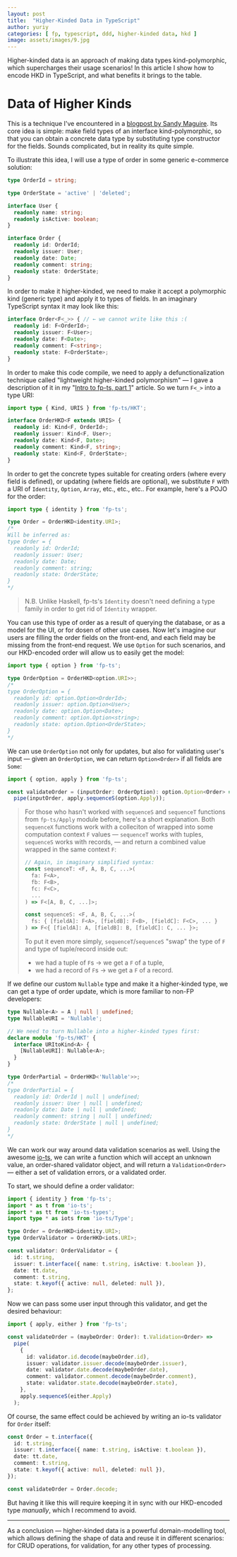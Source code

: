 ```yaml
---
layout: post
title:  "Higher-Kinded Data in TypeScript"
author: yuriy
categories: [ fp, typescript, ddd, higher-kinded data, hkd ]
image: assets/images/9.jpg
---
```


Higher-kinded data is an approach of making data types kind-polymorphic, which supercharges their usage scenarios! In this article I show how to encode HKD in TypeScript, and what benefits it brings to the table.

<!--more-->

# Data of Higher Kinds

This is a technique I've encountered in a [blogpost by Sandy Maguire](https://reasonablypolymorphic.com/blog/higher-kinded-data/). Its core idea is simple: make field types of an interface kind-polymorphic, so that you can obtain a concrete data type by substituting type constructor for the fields. Sounds complicated, but in reality its quite simple.

To illustrate this idea, I will use a type of order in some generic e-commerce solution:

```ts
type OrderId = string;

type OrderState = 'active' | 'deleted';

interface User {
  readonly name: string;
  readonly isActive: boolean;
}

interface Order {
  readonly id: OrderId;
  readonly issuer: User;
  readonly date: Date;
  readonly comment: string;
  readonly state: OrderState;
}
```

In order to make it higher-kinded, we need to make it accept a polymorphic kind (generic type) and apply it to types of fields. In an imaginary TypeScript syntax it may look like this:

```ts
interface Order<F<_>> { // ← we cannot write like this :(
  readonly id: F<OrderId>;
  readonly issuer: F<User>;
  readonly date: F<Date>;
  readonly comment: F<string>;
  readonly state: F<OrderState>;
}
```

In order to make this code compile, we need to apply a defunctionalization technique called "lightweight higher-kinded polymorphism" — I gave a description of it in my "[Intro to fp-ts, part 1](https://ybogomolov.me/01-higher-kinded-types)" article. So we turn `F<_>` into a type URI:

```ts
import type { Kind, URIS } from 'fp-ts/HKT';

interface OrderHKD<F extends URIS> {
  readonly id: Kind<F, OrderId>;
  readonly issuer: Kind<F, User>;
  readonly date: Kind<F, Date>;
  readonly comment: Kind<F, string>;
  readonly state: Kind<F, OrderState>;
}
```

In order to get the concrete types suitable for creating orders (where every field is defined), or updating (where fields are optional), we substitute `F` with a URI of `Identity`, `Option`, `Array`, etc., etc., etc.. For example, here's a POJO for the order:

```ts
import type { identity } from 'fp-ts';

type Order = OrderHKD<identity.URI>;
/*
Will be inferred as:
type Order = {
  readonly id: OrderId;
  readonly issuer: User;
  readonly date: Date;
  readonly comment: string;
  readonly state: OrderState;
}
*/
```

> N.B. Unlike Haskell, fp-ts's `Identity` doesn't need defining a type family in order to get rid of `Identity` wrapper.

You can use this type of order as a result of querying the database, or as a model for the UI, or for dosen of other use cases. Now let's imagine our users are filling the order fields on the front-end, and each field may be missing from the front-end request. We use `Option` for such scenarios, and our HKD-encoded order will allow us to easily get the model:

```ts
import type { option } from 'fp-ts';

type OrderOption = OrderHKD<option.URI>>;
/*
type OrderOption = {
  readonly id: option.Option<OrderId>;
  readonly issuer: option.Option<User>;
  readonly date: option.Option<Date>;
  readonly comment: option.Option<string>;
  readonly state: option.Option<OrderState>;
}
*/
```

We can use `OrderOption` not only for updates, but also for validating user's input — given an `OrderOption`, we can return `Option<Order>` if all fields are `Some`:

```ts
import { option, apply } from 'fp-ts';

const validateOrder = (inputOrder: OrderOption): option.Option<Order> =>
  pipe(inputOrder, apply.sequenceS(option.Apply));
```

> For those who hasn't worked with `sequenceS` and `sequenceT` functions from `fp-ts/Apply` module before, here's a short explanation. Both `sequenceX` functions work with a colleciton of wrapped into some computation context `F` values — `sequenceT` works with tuples, `sequenceS` works with records, — and return a combined value wrapped in the same context `F`:
> 
> ```ts
> // Again, in imaginary simplified syntax:
> const sequenceT: <F, A, B, C, ...>(
>   fa: F<A>, 
>   fb: F<B>, 
>   fc: F<C>, 
>   ...
> ) => F<[A, B, C, ...]>;
> 
> const sequenceS: <F, A, B, C, ...>(
>   fs: { [fieldA]: F<A>, [fieldB]: F<B>, [fieldC]: F<C>, ... }
> ) => F<{ [fieldA]: A, [fieldB]: B, [fieldC]: C, ... }>;
> ```
> 
> To put it even more simply, `sequenceT`/`sequenceS` "swap" the type of `F` and type of tuple/record inside out:
> 
> - we had a tuple of `F`s → we get a `F` of a tuple,
> - we had a record of `F`s → we get a `F` of a record.

If we define our custom `Nullable` type and make it a higher-kinded type, we can get a type of order update, which is more familiar to non-FP developers:

```ts
type Nullable<A> = A | null | undefined;
type NullableURI = 'Nullable';

// We need to turn Nullable into a higher-kinded types first:
declare module 'fp-ts/HKT' {
  interface URItoKind<A> {
    [NullableURI]: Nullable<A>;
  }
}

type OrderPartial = OrderHKD<'Nullable'>>;
/*
type OrderPartial = {
  readonly id: OrderId | null | undefined;
  readonly issuer: User | null | undefined;
  readonly date: Date | null | undefined;
  readonly comment: string | null | undefined;
  readonly state: OrderState | null | undefined;
}
*/
```

We can work our way around data validation scenarios as well. Using the awesome [io-ts](https://github.com/gcanti/io-ts), we can write a function which will accept an unknown value, an order-shared validator object, and will return a `Validation<Order>` — either a set of validation errors, or a validated order.

To start, we should define a order validator:

```ts
import { identity } from 'fp-ts';
import * as t from 'io-ts';
import * as tt from 'io-ts-types';
import type * as iots from 'io-ts/Type';

type Order = OrderHKD<identity.URI>;
type OrderValidator = OrderHKD<iots.URI>;

const validator: OrderValidator = {
  id: t.string,
  issuer: t.interface({ name: t.string, isActive: t.boolean }),
  date: tt.date,
  comment: t.string,
  state: t.keyof({ active: null, deleted: null }),
};
```

Now we can pass some user input through this validator, and get the desired behaviour:

```ts
import { apply, either } from 'fp-ts';

const validateOrder = (maybeOrder: Order): t.Validation<Order> =>
  pipe(
    {
      id: validator.id.decode(maybeOrder.id),
      issuer: validator.issuer.decode(maybeOrder.issuer),
      date: validator.date.decode(maybeOrder.date),
      comment: validator.comment.decode(maybeOrder.comment),
      state: validator.state.decode(maybeOrder.state),
    },
    apply.sequenceS(either.Apply)
  );
```

Of course, the same effect could be achieved by writing an io-ts validator for `Order` itself:

```ts
const Order = t.interface({
  id: t.string,
  issuer: t.interface({ name: t.string, isActive: t.boolean }),
  date: tt.date,
  comment: t.string,
  state: t.keyof({ active: null, deleted: null }),
});

const validateOrder = Order.decode;
```

But having it like this will require keeping it in sync with our HKD-encoded type *manually*, which I recommend to avoid.

---

As a conclusion — higher-kinded data is a powerful domain-modelling tool, which allows defining the shape of data and reuse it in different scenarios: for CRUD operations, for validation, for any other types of processing.

